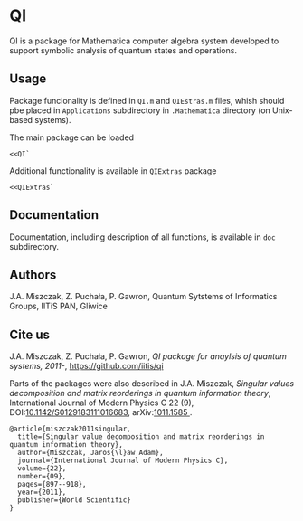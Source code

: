 # QI

QI is a package for Mathematica computer algebra system developed to support symbolic analysis of quantum states and operations.

## Usage

Package funcionality is defined in `QI.m` and `QIEstras.m` files, whish should pbe placed in `Applications` subdirectory in `.Mathematica` directory (on Unix-based systems).

The main package can be loaded
```
<<QI`
```

Additional functionality is available in `QIExtras` package

```
<<QIExtras`
```

## Documentation

Documentation, including description of all functions, is available in `doc` subdirectory.

## Authors

J.A. Miszczak, Z. Puchała, P. Gawron, Quantum Sytstems of Informatics Groups, IITiS PAN, Gliwice

## Cite us


J.A. Miszczak, Z. Puchała, P. Gawron, *QI package for anaylsis of quantum systems, 2011-*, https://github.com/iitis/qi


Parts of the packages were also described in
J.A. Miszczak,  *Singular values decomposition and matrix reorderings in quantum information theory*, International Journal of Modern Physics C 22 (9), DOI:[10.1142/S0129183111016683](https://doi.org/10.1142/S0129183111016683), arXiv:[1011.1585
](https://arxiv.org/abs/1011.1585).

```
@article{miszczak2011singular,
  title={Singular value decomposition and matrix reorderings in quantum information theory},
  author={Miszczak, Jaros{\l}aw Adam},
  journal={International Journal of Modern Physics C},
  volume={22},
  number={09},
  pages={897--918},
  year={2011},
  publisher={World Scientific}
}
```
